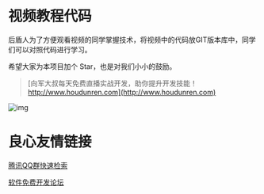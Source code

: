 # 视频教程代码 

后盾人为了方便观看视频的同学掌握技术，将视频中的代码放GIT版本库中，同学们可以对照代码进行学习。

希望大家为本项目加个 Star，也是对我们小小的鼓励。



> [向军大叔每天免费直播实战开发，助你提升开发技能！http://www.houdunren.com](http://www.houdunren.com) 

![img](README.assets/82741527567241.jpg) 


 # 良心友情链接

[腾讯QQ群快速检索](http://u.720life.cn/s/8cf73f7c)

[软件免费开发论坛](http://u.720life.cn/s/bbb01dc0)